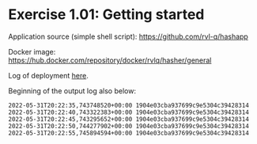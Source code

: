 # Exercise 1.01: Getting started

Application source (simple shell script):
https://github.com/rvl-q/hashapp

Docker image:
https://hub.docker.com/repository/docker/rvlq/hasher/general

Log of deployment [here](./e101.txt).

Beginning of the output log also below:
```
2022-05-31T20:22:35,743748520+00:00 1904e03cba937699c9e5304c39428314
2022-05-31T20:22:40,743322383+00:00 1904e03cba937699c9e5304c39428314
2022-05-31T20:22:45,743295652+00:00 1904e03cba937699c9e5304c39428314
2022-05-31T20:22:50,744277902+00:00 1904e03cba937699c9e5304c39428314
2022-05-31T20:22:55,745894594+00:00 1904e03cba937699c9e5304c39428314
```